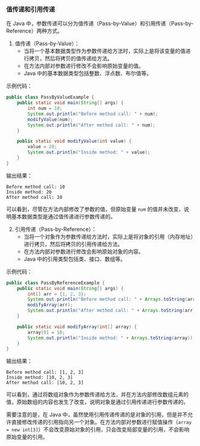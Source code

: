 ### 值传递和引用传递

在 Java 中，参数传递可以分为值传递（Pass-by-Value）和引用传递（Pass-by-Reference）两种方式。

1. 值传递（Pass-by-Value）：
   - 当将一个基本数据类型作为参数传递给方法时，实际上是将该变量的值进行拷贝，然后将拷贝的值传递给方法。
   - 在方法内部对参数进行修改不会影响原始变量的值。
   - Java 中的基本数据类型包括整数、浮点数、布尔值等。

示例代码：

```java
public class PassByValueExample {
    public static void main(String[] args) {
        int num = 10;
        System.out.println("Before method call: " + num);
        modifyValue(num);
        System.out.println("After method call: " + num);
    }

    public static void modifyValue(int value) {
        value = 20;
        System.out.println("Inside method: " + value);
    }
}
```

输出结果：

```
Before method call: 10
Inside method: 20
After method call: 10
```

可以看到，尽管在方法内部修改了参数的值，但原始变量 `num` 的值并未改变，说明基本数据类型是通过值传递进行参数传递的。

2. 引用传递（Pass-by-Reference）：
   - 当将一个对象作为参数传递给方法时，实际上是将对象的引用（内存地址）进行拷贝，然后将拷贝的引用传递给方法。
   - 在方法内部对参数进行修改会影响原始对象的内容。
   - Java 中的引用类型包括类、接口、数组等。

示例代码：

```java
public class PassByReferenceExample {
    public static void main(String[] args) {
        int[] arr = {1, 2, 3};
        System.out.println("Before method call: " + Arrays.toString(arr));
        modifyArray(arr);
        System.out.println("After method call: " + Arrays.toString(arr));
    }

    public static void modifyArray(int[] array) {
        array[0] = 10;
        System.out.println("Inside method: " + Arrays.toString(array));
    }
}
```

输出结果：

```
Before method call: [1, 2, 3]
Inside method: [10, 2, 3]
After method call: [10, 2, 3]
```

可以看到，通过将数组对象作为参数传递给方法，并在方法内部修改数组元素的值，原始数组的内容也发生了改变，说明对象是通过引用传递进行参数传递的。

需要注意的是，在 Java 中，虽然使用引用传递传递的是对象的引用，但是并不允许直接修改传递的引用指向另一个对象。在方法内部对参数进行赋值操作（`array = new int[3]`）不会改变原始对象的引用，只会改变局部变量的引用，不会影响原始变量的引用。
